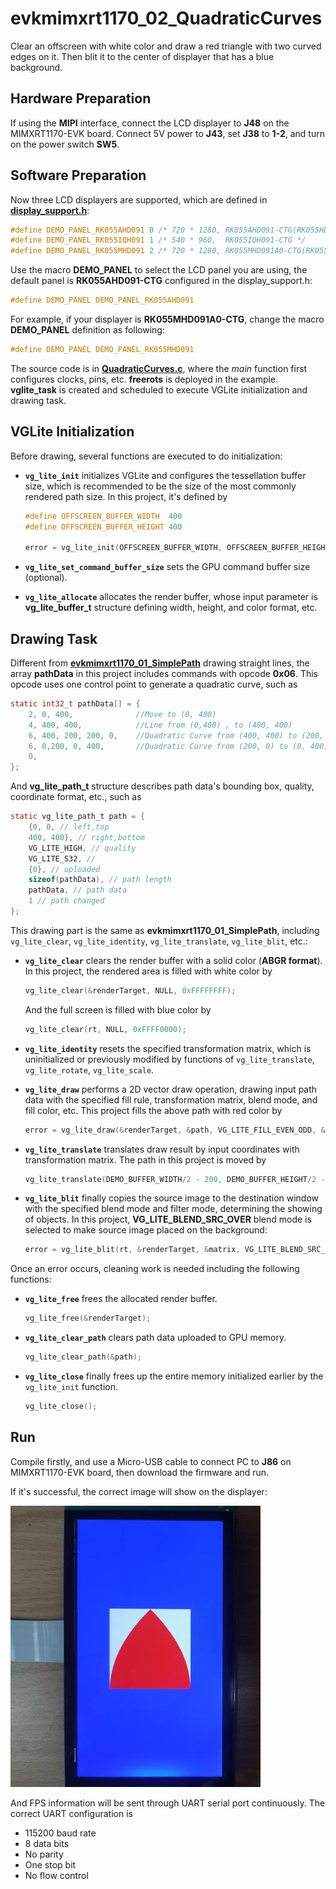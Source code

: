 # evkmimxrt1170_02_QuadraticCurves

Clear an offscreen with white color and draw a red triangle with two curved edges on it. Then blit it to the center of displayer that has a blue background.

## Hardware Preparation

If using the **MIPI** interface, connect the LCD displayer to **J48** on the MIMXRT1170-EVK board. Connect 5V power to **J43**, set **J38** to **1-2**, and turn on the power switch **SW5**.

## Software Preparation

Now three LCD displayers are supported, which are defined in [**display_support.h**](../common/board/display_support.h):

``` C
#define DEMO_PANEL_RK055AHD091 0 /* 720 * 1280, RK055AHD091-CTG(RK055HDMIPI4M) */
#define DEMO_PANEL_RK055IQH091 1 /* 540 * 960,  RK055IQH091-CTG */
#define DEMO_PANEL_RK055MHD091 2 /* 720 * 1280, RK055MHD091A0-CTG(RK055HDMIPI4MA0) */
```

Use the macro **DEMO_PANEL** to select the LCD panel you are using, the default panel is **RK055AHD091-CTG** configured in the display_support.h:

``` C
#define DEMO_PANEL DEMO_PANEL_RK055AHD091
```

For example, if your displayer is **RK055MHD091A0-CTG**, change the macro **DEMO_PANEL** definition as following:

``` C
#define DEMO_PANEL DEMO_PANEL_RK055MHD091
```

The source code is in [**QuadraticCurves.c**](./source/QuadraticCurves.c), where the *main* function first configures clocks, pins, etc. **freerots** is deployed in the example. **vglite_task** is created and scheduled to execute VGLite initialization and drawing task.

## VGLite Initialization

Before drawing, several functions are executed to do initialization:

* **`vg_lite_init`** initializes VGLite and configures the tessellation buffer size, which is recommended to be the size of the most commonly rendered path size. 
In this project, it's defined by

    ``` C
    #define OFFSCREEN_BUFFER_WIDTH  400
    #define OFFSCREEN_BUFFER_HEIGHT 400

    error = vg_lite_init(OFFSCREEN_BUFFER_WIDTH, OFFSCREEN_BUFFER_HEIGHT);
    ```

* **`vg_lite_set_command_buffer_size`** sets the GPU command buffer size (optional).
* **`vg_lite_allocate`** allocates the render buffer, whose input parameter is **vg_lite_buffer_t** structure defining width, height, and color format, etc.

## Drawing Task

Different from [**evkmimxrt1170_01_SimplePath**](../evkmimxrt1170_01_SimplePath/) drawing straight lines, the array **pathData** in this project includes commands with opcode **0x06**. This opcode uses one control point to generate a quadratic curve, such as

``` C
static int32_t pathData[] = {
    2, 0, 400,              //Move to (0, 400)
    4, 400, 400,            //Line from (0,400) , to (400, 400)
    6, 400, 200, 200, 0,    //Quadratic Curve from (400, 400) to (200, 0) with control point in (400, 200)
    6, 0,200, 0, 400,       //Quadratic Curve from (200, 0) to (0, 400) with control point in (0, 200)
    0,
};
```

And **vg_lite_path_t** structure describes path data's bounding box, quality, coordinate format, etc., such as

``` C
static vg_lite_path_t path = {
    {0, 0, // left,top
    400, 400}, // right,bottom
    VG_LITE_HIGH, // quality
    VG_LITE_S32, // 
    {0}, // uploaded
    sizeof(pathData), // path length
    pathData, // path data
    1 // path changed
};
```

This drawing part is the same as **evkmimxrt1170_01_SimplePath**, including `vg_lite_clear`, `vg_lite_identity`, `vg_lite_translate`, `vg_lite_blit`, etc.:

* **`vg_lite_clear`** clears the render buffer with a solid color (**ABGR format**). 
In this project, the rendered area is filled with white color by

    ``` C
    vg_lite_clear(&renderTarget, NULL, 0xFFFFFFFF);
    ```

    And the full screen is filled with blue color by

    ``` C
    vg_lite_clear(rt, NULL, 0xFFFF0000);
    ```

* **`vg_lite_identity`** resets the specified transformation matrix, which is uninitialized or previously modified by functions of `vg_lite_translate`, `vg_lite_rotate`, `vg_lite_scale`.

* **`vg_lite_draw`** performs a 2D vector draw operation, drawing input path data with the specified fill rule, transformation matrix, blend mode, and fill color, etc. 
This project fills the above path with red color by

    ``` C
    error = vg_lite_draw(&renderTarget, &path, VG_LITE_FILL_EVEN_ODD, &matrix, VG_LITE_BLEND_NONE, 0xFF0000FF);
    ```

* **`vg_lite_translate`** translates draw result by input coordinates with transformation matrix. 
The path in this project is moved by

    ``` C
    vg_lite_translate(DEMO_BUFFER_WIDTH/2 - 200, DEMO_BUFFER_HEIGHT/2 - 200, &matrix);
    ```

* **`vg_lite_blit`** finally copies the source image to the destination window with the specified blend mode and filter mode, determining the showing of objects. 
In this project, **VG_LITE_BLEND_SRC_OVER** blend mode is selected to make source image placed on the background:

    ``` C
    error = vg_lite_blit(rt, &renderTarget, &matrix, VG_LITE_BLEND_SRC_OVER, 0, mainFilter);
    ```

Once an error occurs, cleaning work is needed including the following functions:

* **`vg_lite_free`** frees the allocated render buffer.

    ``` C
    vg_lite_free(&renderTarget);
    ```

* **`vg_lite_clear_path`** clears path data uploaded to GPU memory.

    ``` C
    vg_lite_clear_path(&path);
    ```

* **`vg_lite_close`** finally frees up the entire memory initialized earlier by the `vg_lite_init` function.

    ``` C
    vg_lite_close();
    ```

## Run

Compile firstly, and use a Micro-USB cable to connect PC to **J86** on MIMXRT1170-EVK board, then download the firmware and run. 

If it's successful, the correct image will show on the displayer:

![evkmimxrt1170_02_QuadraticCurves](../images/evkmimxrt1170_02_QuadraticCurves.png)

And FPS information will be sent through UART serial port continuously. The correct UART configuration is

* 115200 baud rate
* 8 data bits
* No parity
* One stop bit
* No flow control